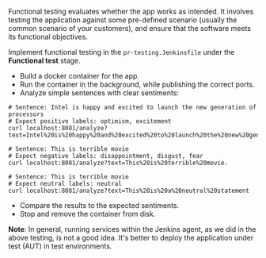 Functional testing evaluates whether the app works as intended. 
It involves testing the application against some pre-defined scenario (usually the common scenario of your customers), and ensure that the software meets its functional objectives.

Implement functional testing in the `pr-testing.Jenkinsfile` under the **Functional test** stage. 

- Build a docker container for the app.
- Run the container in the background, while publishing the correct ports.
- Analyze simple sentences with clear sentiments:

```shell
# Sentence: Intel is happy and excited to launch the new generation of processors
# Expect positive labels: optimism, excitement
curl localhost:8081/analyze?text=Intel%20is%20happy%20and%20excited%20to%20launch%20the%20new%20generation%20of%20processors

# Sentence: This is terrible movie
# Expect negative labels: disappointment, disgust, fear
curl localhost:8081/analyze?text=This%20is%20terrible%20movie.

# Sentence: This is terrible movie
# Expect neutral labels: neutral
curl localhost:8081/analyze?text=This%20is%20a%20neutral%20statement
```

- Compare the results to the expected sentiments.
- Stop and remove the container from disk.

**Note**: In general, running services within the Jenkins agent, as we did in the above testing, is not a good idea. It's better to deploy the application under test (AUT) in test environments. 
